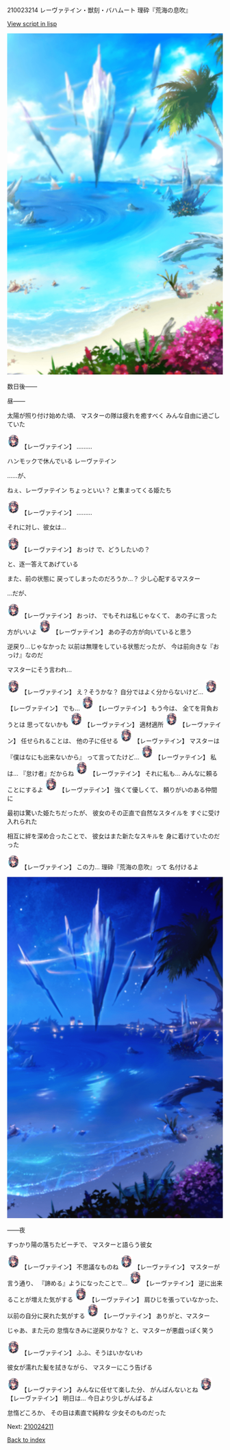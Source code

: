 210023214 レーヴァテイン・獣刻・バハムート 理砕『荒海の息吹』

[View script in lisp](../scripts/210023214.txt)

![sea_beach_day.png](../images/backgrounds/sea_beach_day.png)

数日後――

昼――

太陽が照り付け始めた頃、
マスターの隊は疲れを癒すべく
みんな自由に過ごしていた

<img src="../images/units/2100231.png" alt="2100231.png" height="34"/>
【レーヴァテイン】
………

ハンモックで休んでいる
レーヴァテイン

……が、

ねぇ、レーヴァテイン
ちょっといい？
と集まってくる姫たち

<img src="../images/units/2100231.png" alt="2100231.png" height="34"/>
【レーヴァテイン】
………

それに対し、彼女は…

<img src="../images/units/2100231.png" alt="2100231.png" height="34"/>
【レーヴァテイン】
おっけ
で、どうしたいの？

と、逐一答えてあげている

また、前の状態に
戻ってしまったのだろうか…？
少し心配するマスター

…だが、

<img src="../images/units/2100231.png" alt="2100231.png" height="34"/>
【レーヴァテイン】
おっけ、
でもそれは私じゃなくて、
あの子に言った方がいいよ

<img src="../images/units/2100231.png" alt="2100231.png" height="34"/>
【レーヴァテイン】
あの子の方が向いていると思う

逆戻り…じゃなかった
以前は無理をしている状態だったが、
今は前向きな『おっけ』なのだ

マスターにそう言われ…

<img src="../images/units/2100231.png" alt="2100231.png" height="34"/>
【レーヴァテイン】
え？そうかな？
自分ではよく分からないけど…

<img src="../images/units/2100231.png" alt="2100231.png" height="34"/>
【レーヴァテイン】
でも…

<img src="../images/units/2100231.png" alt="2100231.png" height="34"/>
【レーヴァテイン】
もう今は、
全てを背負おうとは
思ってないかも

<img src="../images/units/2100231.png" alt="2100231.png" height="34"/>
【レーヴァテイン】
適材適所

<img src="../images/units/2100231.png" alt="2100231.png" height="34"/>
【レーヴァテイン】
任せられることは、
他の子に任せる

<img src="../images/units/2100231.png" alt="2100231.png" height="34"/>
【レーヴァテイン】
マスターは
『僕はなにも出来ないから』
って言ってたけど…

<img src="../images/units/2100231.png" alt="2100231.png" height="34"/>
【レーヴァテイン】
私は…
『怠け者』だからね

<img src="../images/units/2100231.png" alt="2100231.png" height="34"/>
【レーヴァテイン】
それに私も…
みんなに頼ることにするよ

<img src="../images/units/2100231.png" alt="2100231.png" height="34"/>
【レーヴァテイン】
強くて優しくて、
頼りがいのある仲間に

最初は驚いた姫たちだったが、
彼女のその正直で自然なスタイルを
すぐに受け入れられた

相互に絆を深め合ったことで、
彼女はまた新たなスキルを
身に着けていたのだった

<img src="../images/units/2100231.png" alt="2100231.png" height="34"/>
【レーヴァテイン】
この力…
理砕『荒海の息吹』って
名付けるよ

![sea_beach_night.png](../images/backgrounds/sea_beach_night.png)

――夜

すっかり陽の落ちたビーチで、
マスターと語らう彼女

<img src="../images/units/2100231.png" alt="2100231.png" height="34"/>
【レーヴァテイン】
不思議なものね

<img src="../images/units/2100231.png" alt="2100231.png" height="34"/>
【レーヴァテイン】
マスターが言う通り、
『諦める』ようになったことで…

<img src="../images/units/2100231.png" alt="2100231.png" height="34"/>
【レーヴァテイン】
逆に出来ることが増えた気がする

<img src="../images/units/2100231.png" alt="2100231.png" height="34"/>
【レーヴァテイン】
肩ひじを張っていなかった、
以前の自分に戻れた気がする

<img src="../images/units/2100231.png" alt="2100231.png" height="34"/>
【レーヴァテイン】
ありがと、マスター

じゃあ、また元の
怠惰なきみに逆戻りかな？
と、マスターが悪戯っぽく笑う

<img src="../images/units/2100231.png" alt="2100231.png" height="34"/>
【レーヴァテイン】
ふふ、そうはいかないわ

彼女が濡れた髪を拭きながら、
マスターにこう告げる

<img src="../images/units/2100231.png" alt="2100231.png" height="34"/>
【レーヴァテイン】
みんなに任せて楽した分、
がんばんないとね

<img src="../images/units/2100231.png" alt="2100231.png" height="34"/>
【レーヴァテイン】
明日は…
今日より少しがんばるよ

怠惰どころか、
その目は素直で純粋な
少女そのものだった


Next: [210024211](210024211.md)

[Back to index](index.md)
